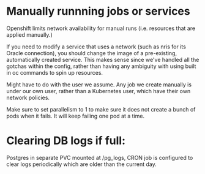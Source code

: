 # Manually runnning jobs or services

Openshift limits network availability for manual runs (i.e. resources that are applied manually.)

If you need to modify a service that uses a network (such as nris for its Oracle connection), you should change the image of a
pre-existing, automatically created service. This makes sense since we've handled all the gotchas within the config, rather than having
any ambiguity with using built in oc commands to spin up resources.

Might have to do with the user we assume.
Any job we create manually is under our own user, rather than a Kubernetes user, which have their own network policies.

Make sure to set parallelism to 1 to make sure it does not create a bunch of pods when it fails. It will
keep failing one pod at a time.


# Clearing DB logs if full:

Postgres in separate PVC mounted at /pg_logs, CRON job is configured to clear logs periodically which are older than the current day. 
